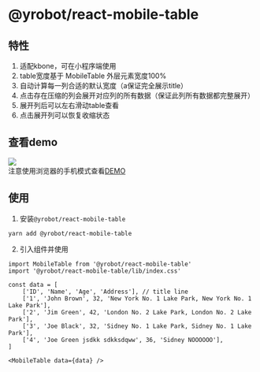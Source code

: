 # @yrobot/react-mobile-table  

## 特性  
1. 适配kbone，可在小程序端使用
2. table宽度基于 MobileTable 外层元素宽度100%
3. 自动计算每一列合适的默认宽度（a保证完全展示title）
4. 点击存在压缩的列会展开对应列的所有数据（保证此列所有数据都完整展开）
5. 展开列后可以左右滑动table查看
6. 点击展开列可以恢复收缩状态

## 查看demo
![](https://tva1.sinaimg.cn/large/007S8ZIlly1gfn15t5e25g30cg0qodly.gif)  
注意使用浏览器的手机模式查看[DEMO](https://yrobot.github.io/react-mobile-table/demo/dist/index.html)

## 使用

1. 安装`@yrobot/react-mobile-table` 
```
yarn add @yrobot/react-mobile-table
```

2. 引入组件并使用
```
import MobileTable from '@yrobot/react-mobile-table'
import '@yrobot/react-mobile-table/lib/index.css'

const data = [
	['ID', 'Name', 'Age', 'Address'], // title line
	['1', 'John Brown', 32, 'New York No. 1 Lake Park, New York No. 1 Lake Park'],
	['2', 'Jim Green', 42, 'London No. 2 Lake Park, London No. 2 Lake Park'],
	['3', 'Joe Black', 32, 'Sidney No. 1 Lake Park, Sidney No. 1 Lake Park'],
	['4', 'Joe Green jsdkk sdkksdqww', 36, 'Sidney NOOOOOO'],
]

<MobileTable data={data} />

```
